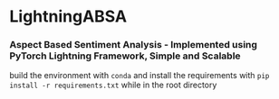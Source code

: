 # LightningABSA
### Aspect Based Sentiment Analysis - Implemented using PyTorch Lightning Framework, Simple and Scalable

build the environment with ```conda``` and install the requirements with ```pip install -r requirements.txt``` while in the root directory
